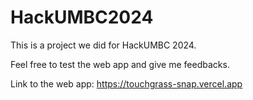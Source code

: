 # HackUMBC2024

This is a project we did for HackUMBC 2024. 

Feel free to test the web app and give me feedbacks. 

Link to the web app: https://touchgrass-snap.vercel.app